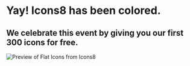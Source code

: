 # Yay! Icons8 has been colored.

## We celebrate this event by giving you our first 300 icons for free.

![Preview of Flat Icons from Icons8](http://cdnd.icons8.com/download/mail/color-icons-preview.png)
